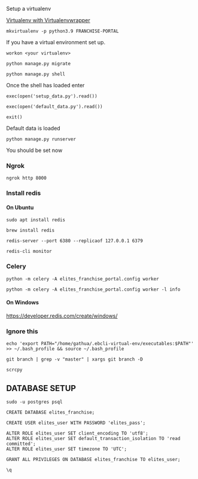 Setup a virtualenv

[Virtualenv with Virtualenvwrapper](https://www.freecodecamp.org/newsvirtualenv-with-virtualenvwrapper-on-ubuntu-18-04/)

    mkvirtualenv -p python3.9 FRANCHISE-PORTAL

If you have a virtual environment set up.

    workon <your virtualenv>

    python manage.py migrate

    python manage.py shell

Once the shell has loaded enter

    exec(open('setup_data.py').read())

    exec(open('default_data.py').read())

    exit()

Default data is loaded

    python manage.py runserver

You should be set now

### Ngrok

    ngrok http 8000

### Install redis

#### On Ubuntu

    sudo apt install redis

    brew install redis

<!-- Run redis server -->

    redis-server --port 6380 --replicaof 127.0.0.1 6379

<!-- Monitor redis -->

    redis-cli monitor

<!-- Start Celery -->
### Celery

    python -m celery -A elites_franchise_portal.config worker

    python -m celery -A elites_franchise_portal.config worker -l info

#### On Windows

https://developer.redis.com/create/windows/

### Ignore this

    echo 'export PATH="/home/gathua/.ebcli-virtual-env/executables:$PATH"' >> ~/.bash_profile && source ~/.bash_profile

    git branch | grep -v "master" | xargs git branch -D

    scrcpy


## DATABASE SETUP

    sudo -u postgres psql

    CREATE DATABASE elites_franchise;

    CREATE USER elites_user WITH PASSWORD 'elites_pass';

    ALTER ROLE elites_user SET client_encoding TO 'utf8';
    ALTER ROLE elites_user SET default_transaction_isolation TO 'read committed';
    ALTER ROLE elites_user SET timezone TO 'UTC';

    GRANT ALL PRIVILEGES ON DATABASE elites_franchise TO elites_user;

    \q
